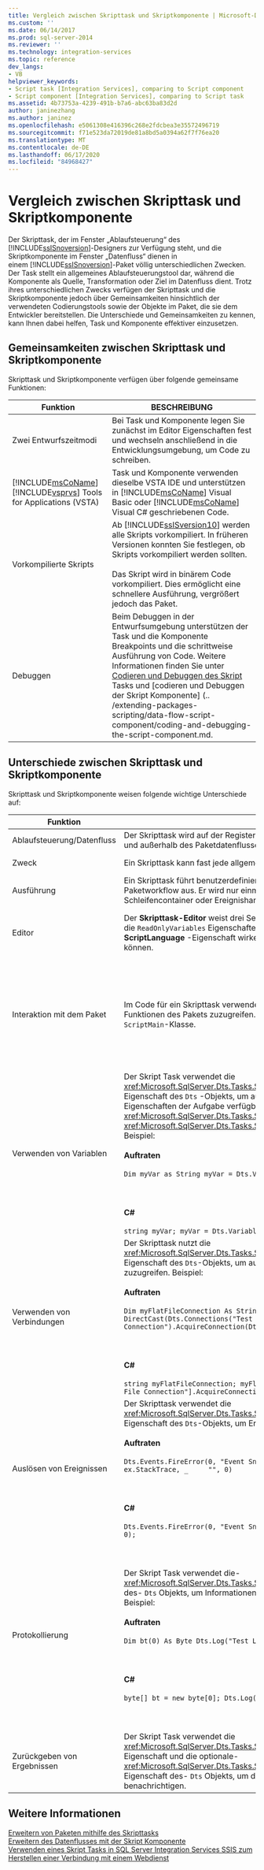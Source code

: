 ```yaml
---
title: Vergleich zwischen Skripttask und Skriptkomponente | Microsoft-Dokumentation
ms.custom: ''
ms.date: 06/14/2017
ms.prod: sql-server-2014
ms.reviewer: ''
ms.technology: integration-services
ms.topic: reference
dev_langs:
- VB
helpviewer_keywords:
- Script task [Integration Services], comparing to Script component
- Script component [Integration Services], comparing to Script task
ms.assetid: 4b73753a-4239-491b-b7a6-abc63ba83d2d
author: janinezhang
ms.author: janinez
ms.openlocfilehash: e5061308e416396c268e2fdcbea3e35572496719
ms.sourcegitcommit: f71e523da72019de81a8bd5a0394a62f7f76ea20
ms.translationtype: MT
ms.contentlocale: de-DE
ms.lasthandoff: 06/17/2020
ms.locfileid: "84968427"
---
```

# <a name="comparing-the-script-task-and-the-script-component"></a>Vergleich zwischen Skripttask und Skriptkomponente
  Der Skripttask, der im Fenster „Ablaufsteuerung“ des [!INCLUDE[ssISnoversion](../../includes/ssisnoversion-md.md)]-Designers zur Verfügung steht, und die Skriptkomponente im Fenster „Datenfluss“ dienen in einem [!INCLUDE[ssISnoversion](../../includes/ssisnoversion-md.md)]-Paket völlig unterschiedlichen Zwecken. Der Task stellt ein allgemeines Ablaufsteuerungstool dar, während die Komponente als Quelle, Transformation oder Ziel im Datenfluss dient. Trotz ihres unterschiedlichen Zwecks verfügen der Skripttask und die Skriptkomponente jedoch über Gemeinsamkeiten hinsichtlich der verwendeten Codierungstools sowie der Objekte im Paket, die sie dem Entwickler bereitstellen. Die Unterschiede und Gemeinsamkeiten zu kennen, kann Ihnen dabei helfen, Task und Komponente effektiver einzusetzen.  
  
## <a name="similarities-between-the-script-task-and-the-script-component"></a>Gemeinsamkeiten zwischen Skripttask und Skriptkomponente  
 Skripttask und Skriptkomponente verfügen über folgende gemeinsame Funktionen:  
  
|Funktion|BESCHREIBUNG|  
|-------------|-----------------|  
|Zwei Entwurfszeitmodi|Bei Task und Komponente legen Sie zunächst im Editor Eigenschaften fest und wechseln anschließend in die Entwicklungsumgebung, um Code zu schreiben.|  
|[!INCLUDE[msCoName](../../includes/msconame-md.md)] [!INCLUDE[vsprvs](../../includes/vsprvs-md.md)] Tools for Applications (VSTA)|Task und Komponente verwenden dieselbe VSTA IDE und unterstützen in [!INCLUDE[msCoName](../../includes/msconame-md.md)] Visual Basic oder [!INCLUDE[msCoName](../../includes/msconame-md.md)] Visual C# geschriebenen Code.|  
|Vorkompilierte Skripts|Ab [!INCLUDE[ssISversion10](../../includes/ssisversion10-md.md)] werden alle Skripts vorkompiliert. In früheren Versionen konnten Sie festlegen, ob Skripts vorkompiliert werden sollten.<br /><br /> Das Skript wird in binärem Code vorkompiliert. Dies ermöglicht eine schnellere Ausführung, vergrößert jedoch das Paket.|  
|Debuggen|Beim Debuggen in der Entwurfsumgebung unterstützen der Task und die Komponente Breakpoints und die schrittweise Ausführung von Code. Weitere Informationen finden Sie unter [Codieren und Debuggen des Skript](../control-flow/script-task.md) Tasks und [codieren und Debuggen der Skript Komponente] (.. /extending-packages-scripting/data-flow-script-component/coding-and-debugging-the-script-component.md.|  
  
## <a name="differences-between-the-script-task-and-the-script-component"></a>Unterschiede zwischen Skripttask und Skriptkomponente  
 Skripttask und Skriptkomponente weisen folgende wichtige Unterschiede auf:  
  
|Funktion|Skripttask|Skriptkomponente|  
|-------------|-----------------|----------------------|  
|Ablaufsteuerung/Datenfluss|Der Skripttask wird auf der Registerkarte Ablaufsteuerung des Designers konfiguriert und außerhalb des Paketdatenflusses ausgeführt.|Die Skriptkomponente wird auf der Seite Datenfluss des Designers konfiguriert und stellt eine Quelle, Transformation oder ein Ziel im Datenflusstask dar.|  
|Zweck|Ein Skripttask kann fast jede allgemeine Aufgabe ausführen.|Sie müssen festlegen, ob Sie mit der Skriptkomponente eine Quelle, Transformation oder ein Ziel erstellen möchten.|  
|Ausführung|Ein Skripttask führt benutzerdefinierten Code an einem bestimmten Punkt im Paketworkflow aus. Er wird nur einmal ausgeführt, sofern Sie ihn nicht in einem Schleifencontainer oder Ereignishandler platzieren.|Auch eine Skriptkomponente wird einmal ausgeführt. Sie führt aber ihre Verarbeitungsroutine meist für jede Datenzeile im Datenfluss aus.|  
|Editor|Der **Skripttask-Editor** weist drei Seiten auf: **Allgemein**, **Skript** und **Ausdrücke**. Nur die `ReadOnlyVariables` Eigenschaften und und die `ReadWriteVariables` **ScriptLanguage** -Eigenschaft wirken sich direkt auf den Code aus, den Sie schreiben können.|Der **Transformations-Editor für Skripterstellung** verfügt über maximal vier Seiten: **Eingabespalten**, **Eingaben und Ausgaben**, **Skript** sowie **Verbindungs-Manager**. Die Metadaten und Eigenschaften, die Sie auf diesen Seiten konfigurieren, legen die Member der Basisklassen fest, die für Sie bei der Codierung automatisch generiert werden.|  
|Interaktion mit dem Paket|Im Code für ein Skripttask verwenden Sie die `Dts`-Eigenschaft, um auf andere Funktionen des Pakets zuzugreifen. Die `Dts`-Eigenschaft ist ein Member der `ScriptMain`-Klasse.|Im Skriptkomponentencode verwenden Sie typisierte Accessoreigenschaften für den Zugriff auf bestimmte Paketfunktionen wie Variablen und Verbindungs-Manager.<br /><br /> Die `PreExecute`-Methode kann nur auf schreibgeschützte Variablen zugreifen. Die `PostExecute`-Methode kann sowohl auf schreibgeschützte als auch auf Lese-/Schreibvariablen zugreifen.<br /><br /> Weitere Informationen zu diesen Methoden finden Sie unter [codieren und Debuggen der Skript Komponente] (.). /extending-packages-scripting/data-flow-script-component/coding-and-debugging-the-script-component.md.|  
|Verwenden von Variablen|Der Skript Task verwendet die <xref:Microsoft.SqlServer.Dts.Tasks.ScriptTask.ScriptObjectModel.Variables%2A> -Eigenschaft des `Dts` -Objekts, um auf Variablen zuzugreifen, die über die-und-Eigenschaften der Aufgabe verfügbar sind <xref:Microsoft.SqlServer.Dts.Tasks.ScriptTask.ScriptTask.ReadOnlyVariables%2A> <xref:Microsoft.SqlServer.Dts.Tasks.ScriptTask.ScriptTask.ReadWriteVariables%2A> . Beispiel:<br /><br /> **Auftraten**<br /><br /> `Dim myVar as String myVar = Dts.Variables("MyStringVariable").Value.ToString`<br /><br /> <br /><br /> **C#**<br /><br /> `string myVar; myVar = Dts.Variables["MyStringVariable"].Value.ToString();`|Die Skriptkomponente verwendet typisierte Accessoreigenschaften der automatisch generierten Basisklasse, die aus den Eigenschaften <xref:Microsoft.SqlServer.Dts.Pipeline.ScriptComponent.ReadOnlyVariables%2A> und <xref:Microsoft.SqlServer.Dts.Pipeline.ScriptComponent.ReadWriteVariables%2A> der Komponente erstellt werden. Beispiel:<br /><br /> **Auftraten**<br /><br /> `Dim myVar as String myVar = Me.Variables.MyStringVariable`<br /><br /> <br /><br /> **C#**<br /><br /> `string myVar; myVar = this.Variables.MyStringVariable;`|  
|Verwenden von Verbindungen|Der Skripttask nutzt die <xref:Microsoft.SqlServer.Dts.Tasks.ScriptTask.ScriptObjectModel.Connections%2A>-Eigenschaft des `Dts`-Objekts, um auf im Paket definierte Verbindungs-Manager zuzugreifen. Beispiel:<br /><br /> **Auftraten**<br /><br /> `Dim myFlatFileConnection As String myFlatFileConnection = _     DirectCast(Dts.Connections("Test Flat File Connection").AcquireConnection(Dts.Transaction), _     String)`<br /><br /> <br /><br /> **C#**<br /><br /> `string myFlatFileConnection; myFlatFileConnection = (Dts.Connections["Test Flat File Connection"].AcquireConnection(Dts.Transaction) as String);`|Die Skriptkomponente verwendet typisierte Accessoreigenschaften der automatisch generierten Basisklasse, die aus der Liste von Verbindungs-Managern erstellt werden, die vom Benutzer auf der Seite Verbindungs-Manager des Editors eingegeben wurden. Beispiel:<br /><br /> **Auftraten**<br /><br /> `Dim connMgr As IDTSConnectionManager100 connMgr = Me.Connections.MyADONETConnection`<br /><br /> <br /><br /> **C#**<br /><br /> `IDTSConnectionManager100 connMgr; connMgr = this.Connections.MyADONETConnection;`|  
|Auslösen von Ereignissen|Der Skripttask verwendet die <xref:Microsoft.SqlServer.Dts.Tasks.ScriptTask.ScriptObjectModel.Events%2A>-Eigenschaft des `Dts`-Objekts, um Ereignisse auszulösen. Beispiel:<br /><br /> **Auftraten**<br /><br /> `Dts.Events.FireError(0, "Event Snippet", _     ex.Message & ControlChars.CrLf & ex.StackTrace, _     "", 0)`<br /><br /> <br /><br /> **C#**<br /><br /> `Dts.Events.FireError(0, "Event Snippet", ex.Message + "\r" + ex.StackTrace, "", 0);`|Die Skriptkomponente löst Fehler, Warnungen und Informationsmeldungen mithilfe der Methoden der <xref:Microsoft.SqlServer.Dts.Pipeline.Wrapper.IDTSComponentMetaData100>-Schnittstelle, die von der <xref:Microsoft.SqlServer.Dts.Pipeline.ScriptComponent.ComponentMetaData%2A>-Eigenschaft zurückgegeben werden, aus. Beispiel:<br /><br /> **Auftraten**<br /><br /> `Dim myMetadata as IDTSComponentMetaData100 myMetaData = Me.ComponentMetaData myMetaData.FireError(...)`|  
|Protokollierung|Der Skript Task verwendet die- <xref:Microsoft.SqlServer.Dts.Tasks.ScriptTask.ScriptObjectModel.Log%2A> Methode des- `Dts` Objekts, um Informationen an aktivierte Protokoll Anbieter zu protokollieren. Beispiel:<br /><br /> **Auftraten**<br /><br /> `Dim bt(0) As Byte Dts.Log("Test Log Event", _     0, _     bt)`<br /><br /> <br /><br /> **C#**<br /><br /> `byte[] bt = new byte[0]; Dts.Log("Test Log Event", 0, bt);`|Die Skriptkomponente verwendet die <xref:Microsoft.SqlServer.Dts.Pipeline.ScriptComponent.Log%2A>-Methode der automatisch generierten Basisklasse, um Informationen bei aktivierten Protokollanbietern zu protokollieren. Beispiel:<br /><br /> **Auftraten**<br /><br /> `Dim bt(0) As Byte`<br /><br /> `Me.Log("Test Log Event", _`<br /><br /> `0, _`<br /><br /> `bt)`<br /><br /> <br /><br /> **C#**<br /><br /> `byte[] bt = new byte[0]; this.Log("Test Log Event", 0, bt);`|  
|Zurückgeben von Ergebnissen|Der Skript Task verwendet die <xref:Microsoft.SqlServer.Dts.Tasks.ScriptTask.ScriptObjectModel.TaskResult%2A> -Eigenschaft und die optionale- <xref:Microsoft.SqlServer.Dts.Tasks.ScriptTask.ScriptObjectModel.ExecutionValue%2A> Eigenschaft des- `Dts` Objekts, um die Laufzeit über die Ergebnisse zu benachrichtigen.|Die Skriptkomponente wird als Teil des Datenflusstasks ausgeführt und erstellt keine Ergebnisberichte mit einer dieser Eigenschaften.|  
  
## <a name="see-also"></a>Weitere Informationen  
 [Erweitern von Paketen mithilfe des Skripttasks](task/extending-the-package-with-the-script-task.md)   
 [Erweitern des Datenflusses mit der Skript Komponente](data-flow-script-component/extending-the-data-flow-with-the-script-component.md)   
 [Verwenden eines Skript Tasks in SQL Server Integration Services SSIS zum Herstellen einer Verbindung mit einem Webdienst](https://www.mssqltips.com/sqlservertip/4288/using-a-script-task-in-sql-server-integration-services-ssis-to-connect-to-a-web-service/)  
  
  
